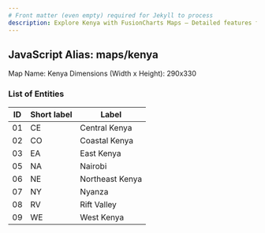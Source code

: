 ```yaml
---
# Front matter (even empty) required for Jekyll to process
description: Explore Kenya with FusionCharts Maps – Detailed features for seamless integration. Try now & enhance your data visualization today! 
---
```


## JavaScript Alias: maps/kenya

Map Name: Kenya
Dimensions (Width x Height): 290x330

### List of Entities

ID | Short label | Label
---|---|---|
01|CE|Central Kenya
02|CO|Coastal Kenya
03|EA|East Kenya
05|NA|Nairobi
06|NE|Northeast Kenya
07|NY|Nyanza
08|RV|Rift Valley
09|WE|West Kenya

